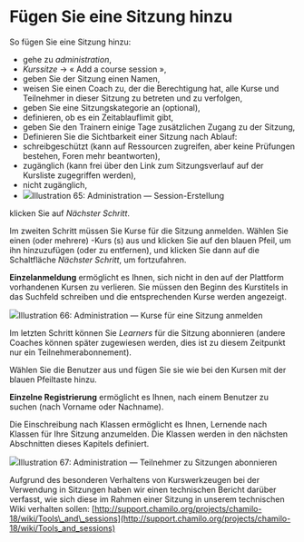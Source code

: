 # Fügen Sie eine Sitzung hinzu

So fügen Sie eine Sitzung hinzu:

* gehe zu _administration_,
* _Kurssitze_ → « Add a course session »,
* geben Sie der Sitzung einen Namen,
* weisen Sie einen Coach zu, der die Berechtigung hat, alle Kurse und Teilnehmer in dieser Sitzung zu betreten und zu verfolgen,
* geben Sie eine Sitzungskategorie an \(optional\),
* definieren, ob es ein Zeitablauflimit gibt,
* geben Sie den Trainern einige Tage zusätzlichen Zugang zu der Sitzung,
* Definieren Sie die Sichtbarkeit einer Sitzung nach Ablauf:
 * schreibgeschützt \(kann auf Ressourcen zugreifen, aber keine Prüfungen bestehen, Foren mehr beantworten\),
 * zugänglich \(kann frei über den Link zum Sitzungsverlauf auf der Kursliste zugegriffen werden\),
 * nicht zugänglich,
* ![](../../.gitbook/assets/sessionajouter%20%283%29.png)Illustration 65: Administration — Session-Erstellung

 klicken Sie auf _Nächster Schritt_.

Im zweiten Schritt müssen Sie Kurse für die Sitzung anmelden. Wählen Sie einen \(oder mehrere\) -Kurs \(s\) aus und klicken Sie auf den blauen Pfeil, um ihn hinzuzufügen \(oder zu entfernen\), und klicken Sie dann auf die Schaltfläche _Nächster Schritt_, um fortzufahren.

**Einzelanmeldung** ermöglicht es Ihnen, sich nicht in den auf der Plattform vorhandenen Kursen zu verlieren. Sie müssen den Beginn des Kurstitels in das Suchfeld schreiben und die entsprechenden Kurse werden angezeigt.

![](../../.gitbook/assets/session-inscription%20%283%29.png)Illustration 66: Administration — Kurse für eine Sitzung anmelden

Im letzten Schritt können Sie _Learners_ für die Sitzung abonnieren \(andere Coaches können später zugewiesen werden, dies ist zu diesem Zeitpunkt nur ein Teilnehmerabonnement\).

Wählen Sie die Benutzer aus und fügen Sie sie wie bei den Kursen mit der blauen Pfeiltaste hinzu.

**Einzelne Registrierung** ermöglicht es Ihnen, nach einem Benutzer zu suchen \(nach Vorname oder Nachname\).

Die Einschreibung nach Klassen ermöglicht es Ihnen, Lernende nach Klassen für Ihre Sitzung anzumelden. Die Klassen werden in den nächsten Abschnitten dieses Kapitels definiert.

![](../../.gitbook/assets/session-inscription2%20%283%29.png)Illustration 67: Administration — Teilnehmer zu Sitzungen abonnieren

Aufgrund des besonderen Verhaltens von Kurswerkzeugen bei der Verwendung in Sitzungen haben wir einen technischen Bericht darüber verfasst, wie sich diese im Rahmen einer Sitzung in unserem technischen Wiki verhalten sollen: [http://support.chamilo.org/projects/chamilo-18/wiki/Tools\_and\_sessions](http://support.chamilo.org/projects/chamilo-18/wiki/Tools_and_sessions)